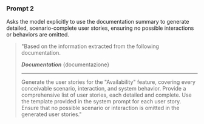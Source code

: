 ### Prompt 2
Asks the model explicitly to use the documentation summary to generate detailed, scenario-complete user stories, ensuring no possible interactions or behaviors are omitted.

> "Based on the information extracted from the following documentation.
>
> ***Documentation***
> {documentazione}
> ***
>
>Generate the user stories for the "Availability" feature, covering every conceivable scenario, interaction, and system behavior. Provide a comprehensive list of user stories, each detailed and complete. Use the template provided in the system prompt for each user story. Ensure that no possible scenario or interaction is omitted in the generated user stories."

